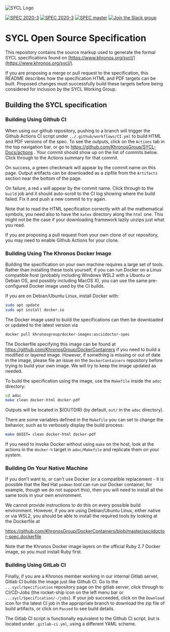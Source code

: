 ![SYCL Logo](adoc/logos/SYCL_RGB_June16-inkscape-1500.png)

<!-- to update to newer CI when going public ![Build Status](https://api.travis-ci.com/KhronosGroup/SYCL-Docs.svg?branch=master) -->
<!-- to update to newer CI when going public [![SPEC master](https://img.shields.io/badge/SPEC-master-red.svg?logo=adobe-acrobat-reader)](https://khronosgroup.github.io/SYCL-Docs/sycl/sycl.pdf) -->
[![SPEC 2020-3](https://img.shields.io/badge/SPEC-2020--3-orange.svg?logo=adobe-acrobat-reader)](https://www.khronos.org/registry/SYCL/specs/sycl-2020/pdf/sycl-2020.pdf)
[![SPEC 2020-3](https://img.shields.io/badge/SPEC-2020--3-orange.svg?logo=HTML5)](https://www.khronos.org/registry/SYCL/specs/sycl-2020/html/sycl-2020.html)
[![SPEC master](https://img.shields.io/badge/SPEC-master-red.svg?logo=adobe-acrobat-reader)](https://gitlab.khronos.org/sycl/Specification/-/jobs)
[![Join the Slack group](https://img.shields.io/badge/chat-on%20slack-blue.svg?logo=slack)](https://khr.io/slack)

# SYCL Open Source Specification

This repository contains the source markup used to generate the
formal SYCL specifications found on
[https://www.khronos.org/sycl/](https://www.khronos.org/sycl/).

If you are proposing a merge or pull request to the specification, this
README describes how the specification HTML and PDF targets can be built.
Proposed changes must successfully build these targets before being
considered for inclusion by the SYCL Working Group.


## Building the SYCL specification


### Building Using Github CI

When using our github repository, pushing to a branch will trigger the
Github Actions CI script under `../.github/workflows/CI.yml` to build HTML
and PDF versions of the spec. To see the outputs, click on the `Actions` tab
in the top navigation bar, or go to
https://github.com/KhronosGroup/SYCL-Docs/actions . Your commit should show
up on the list of commits below. Click through to the Actions summary for
that commit.

On success, a green checkmark will appear by the commit name on this page.
Output artifacts can be downloaded as a zipfile from the `Artifacts` section
near the bottom of the page.

On failure, a red `x` will appear by the commit name. Click through to the
`build` job and it should auto-scroll to the CI log showing where the build
failed. Fix it and push a new commit to try again.

Note that to read the HTML specification correctly with all the
mathematical symbols, you need also to have the `katex` directory
along the `html` one. This might not be the case if your downloading
framework lazily unzips just what you read.

If you are proposing a pull request from your own clone of our repository,
you may need to enable Github Actions for your clone.


### Building Using The Khronos Docker Image

Building the specification on your own machine requires a large set of
tools. Rather than installing these tools yourself, if you can run Docker on
a Linux compatible host (probably including Windows WSL2 with a Ubuntu or
Debian OS, and possibly including MacOS X), you can use the same
pre-configured Docker image used by the CI builds.

If you are on Debian/Ubuntu Linux, install Docker with:

```bash
sudo apt update
sudo apt install docker.io
```

The Docker image used to build the specifications can then be downloaded or
updated to the latest version via

```bash
docker pull khronosgroup/docker-images:asciidoctor-spec
```

The Dockerfile specifying this image can be found at
https://github.com/KhronosGroup/DockerContainers if you need to build a
modified or layered image. However, if something is missing or out of date
in the image, please file an issue on the `DockerContainers` repository
before trying to build your own image. We will try to keep the image updated
as needed.

To build the specification using the image, use the `Makefile` inside the
`adoc` directory:

```bash
cd adoc
make clean docker-html docker-pdf
```

Outputs will be located in $(OUTDIR) (by default, `out/` in the `adoc`
directory).

There are some variables defined in the `Makefile` you can set to change the
behavior, such as to verbosely display the build process:

```bash
make QUIET= clean docker-html docker-pdf
```

If you need to invoke Docker without using `make` on the host, look at the
actions in the `docker-%` target in `adoc/Makefile` and replicate them on
your system.


### Building On Your Native Machine

If you don't want to, or can't use Docker (or a compatible replacement - it
is possible that the Red Hat `podman` tool can run our Docker container, for
example, though we do not support this), then you will need to install all
the same tools in your own environment.

We cannot provide instructions to do this on every possible build
environment. However, if you are using Debian/Ubuntu Linux, either native or
via WSL2, you should be able to install the required tools by looking at the
Dockerfile at

https://github.com/KhronosGroup/DockerContainers/blob/master/asciidoctor-spec.dockerfile

Note that the Khronos Docker image layers on the official Ruby 2.7 Docker
image, so you must install Ruby first.


### Building Using GitLab CI

Finally, if you are a Khronos member working in our internal Gitlab server,
Gitlab CI builds the image just like Github CI. Go to the
`...sycl/Specification` repository page on the gitlab server, click through
to CI/CD-Jobs (the rocket-ship icon on the left menu bar or
`...sycl/Specification/-/jobs`). If your job succeeded, click on the
`Download` icon for the latest CI job in the appropriate branch to download
the zip file of build artifacts, or click on `Passed` to see build details.

The Gitlab CI script is functionally equivalent to the Github CI script, but
is located under `.gitlab-ci.yml`, using a different YAML scheme.
